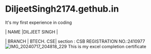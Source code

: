 # DiljeetSingh2174.gethub.in
It's my first experience in coding

| NAME |DILJEET SINGH |

| BRANCH | BTECH. CSE|
section : CSB
REGISTRATION NO.:2410977
![IMG_20240717_204818_229](https://github.com/user-attachments/assets/5522296f-45e1-4a51-87ed-a77c07c67b07)
This is my excel completion certificate 
